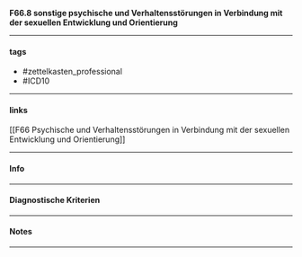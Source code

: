 __F66.8 sonstige psychische und Verhaltensstörungen in Verbindung mit der sexuellen Entwicklung und Orientierung__

___________________________________________
#### tags

- #zettelkasten_professional
- #ICD10 
___________________________________________
#### links

[[F66 Psychische und Verhaltensstörungen in Verbindung mit der sexuellen Entwicklung und Orientierung]]

___________________________________________
#### Info

___________________________________________
#### Diagnostische Kriterien

___________________________________________
#### Notes

___________________________________________

